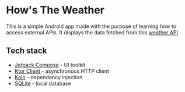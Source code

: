 # How's The Weather
This is a simple Android app made with the purpose of learning how to access external APIs. It displays the data fetched from this [weather API](https://github.com/robertoduessmann/weather-api).

## Tech stack
- [Jetpack Compose](https://developer.android.com/jetpack/compose) - UI toolkit
- [Ktor Client](https://ktor.io/docs/client.html) - asynchronous HTTP client
- [Koin](https://insert-koin.io/) - dependency injection
- [SQLite](https://www.sqlite.org/index.html) - local database
